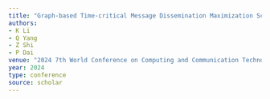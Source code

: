 ```yaml
---
title: "Graph-based Time-critical Message Dissemination Maximization Scheme for 5G NR-V2X Networks"
authors:
- K Li
- Q Yang
- Z Shi
- P Dai
venue: "2024 7th World Conference on Computing and Communication Technologies (WCCCT …, 2024"
year: 2024
type: conference
source: scholar
---
```

